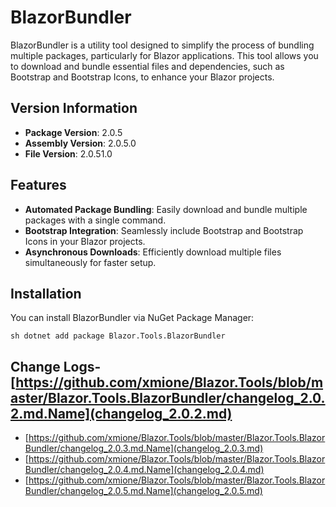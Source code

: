 # BlazorBundler

BlazorBundler is a utility tool designed to simplify the process of bundling multiple packages, particularly for Blazor applications. This tool allows you to download and bundle essential files and dependencies, such as Bootstrap and Bootstrap Icons, to enhance your Blazor projects.

## Version Information
- **Package Version**: 2.0.5
- **Assembly Version**: 2.0.5.0
- **File Version**: 2.0.51.0

## Features

- **Automated Package Bundling**: Easily download and bundle multiple packages with a single command.
- **Bootstrap Integration**: Seamlessly include Bootstrap and Bootstrap Icons in your Blazor projects.
- **Asynchronous Downloads**: Efficiently download multiple files simultaneously for faster setup.

## Installation

You can install BlazorBundler via NuGet Package Manager:

`sh
dotnet add package Blazor.Tools.BlazorBundler
`

## Change Logs- [https://github.com/xmione/Blazor.Tools/blob/master/Blazor.Tools.BlazorBundler/changelog_2.0.2.md.Name](changelog_2.0.2.md)
- [https://github.com/xmione/Blazor.Tools/blob/master/Blazor.Tools.BlazorBundler/changelog_2.0.3.md.Name](changelog_2.0.3.md)
- [https://github.com/xmione/Blazor.Tools/blob/master/Blazor.Tools.BlazorBundler/changelog_2.0.4.md.Name](changelog_2.0.4.md)
- [https://github.com/xmione/Blazor.Tools/blob/master/Blazor.Tools.BlazorBundler/changelog_2.0.5.md.Name](changelog_2.0.5.md)

